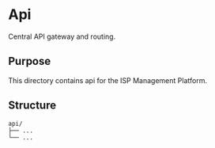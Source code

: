 # Api

Central API gateway and routing.

## Purpose

This directory contains api for the ISP Management Platform.

## Structure

```
api/
├── ...
└── ...
```

